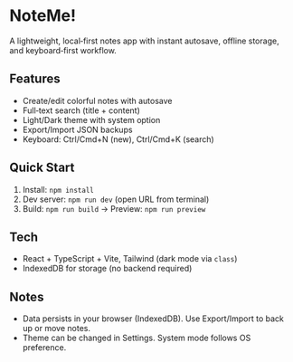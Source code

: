 # NoteMe!

A lightweight, local‑first notes app with instant autosave, offline storage, and keyboard‑first workflow.

## Features
- Create/edit colorful notes with autosave
- Full‑text search (title + content)
- Light/Dark theme with system option
- Export/Import JSON backups
- Keyboard: Ctrl/Cmd+N (new), Ctrl/Cmd+K (search)

## Quick Start
1. Install: `npm install`
2. Dev server: `npm run dev` (open URL from terminal)
3. Build: `npm run build` → Preview: `npm run preview`

## Tech
- React + TypeScript + Vite, Tailwind (dark mode via `class`)
- IndexedDB for storage (no backend required)

## Notes
- Data persists in your browser (IndexedDB). Use Export/Import to back up or move notes.
- Theme can be changed in Settings. System mode follows OS preference.
